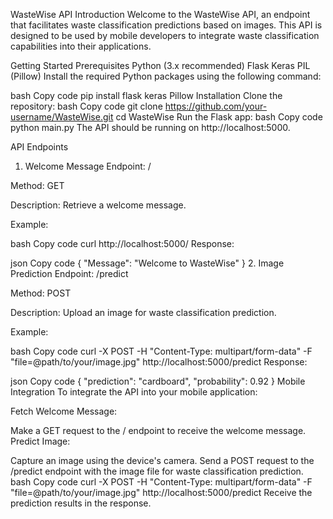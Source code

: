 WasteWise API
Introduction
Welcome to the WasteWise API, an endpoint that facilitates waste classification predictions based on images. This API is designed to be used by mobile developers to integrate waste classification capabilities into their applications.

Getting Started
Prerequisites
Python (3.x recommended)
Flask
Keras
PIL (Pillow)
Install the required Python packages using the following command:

bash
Copy code
pip install flask keras Pillow
Installation
Clone the repository:
bash
Copy code
git clone https://github.com/your-username/WasteWise.git
cd WasteWise
Run the Flask app:
bash
Copy code
python main.py
The API should be running on http://localhost:5000.

API Endpoints
1. Welcome Message
Endpoint: /

Method: GET

Description: Retrieve a welcome message.

Example:

bash
Copy code
curl http://localhost:5000/
Response:

json
Copy code
{
  "Message": "Welcome to WasteWise"
}
2. Image Prediction
Endpoint: /predict

Method: POST

Description: Upload an image for waste classification prediction.

Example:

bash
Copy code
curl -X POST -H "Content-Type: multipart/form-data" -F "file=@path/to/your/image.jpg" http://localhost:5000/predict
Response:

json
Copy code
{
  "prediction": "cardboard",
  "probability": 0.92
}
Mobile Integration
To integrate the API into your mobile application:

Fetch Welcome Message:

Make a GET request to the / endpoint to receive the welcome message.
Predict Image:

Capture an image using the device's camera.
Send a POST request to the /predict endpoint with the image file for waste classification prediction.
bash
Copy code
curl -X POST -H "Content-Type: multipart/form-data" -F "file=@path/to/your/image.jpg" http://localhost:5000/predict
Receive the prediction results in the response.
